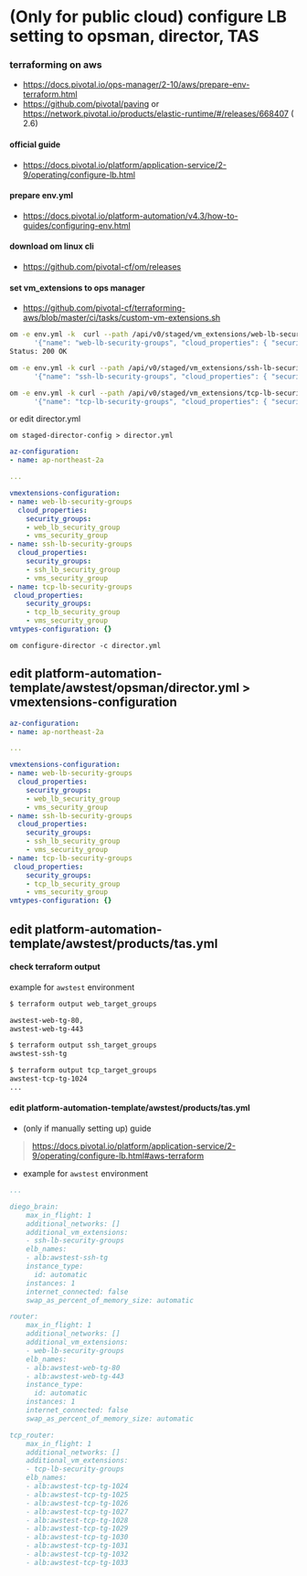 
# (Only for public cloud) configure LB setting to opsman, director, TAS

### terraforming on aws

- https://docs.pivotal.io/ops-manager/2-10/aws/prepare-env-terraform.html
- https://github.com/pivotal/paving or https://network.pivotal.io/products/elastic-runtime/#/releases/668407 ( 2.6)

#### official guide
- https://docs.pivotal.io/platform/application-service/2-9/operating/configure-lb.html
####  prepare env.yml
- https://docs.pivotal.io/platform-automation/v4.3/how-to-guides/configuring-env.html
####  download om linux cli
- https://github.com/pivotal-cf/om/releases
#### set vm_extensions to ops manager
- https://github.com/pivotal-cf/terraforming-aws/blob/master/ci/tasks/custom-vm-extensions.sh
``` bash
om -e env.yml -k  curl --path /api/v0/staged/vm_extensions/web-lb-security-groups -x PUT -d \
      '{"name": "web-lb-security-groups", "cloud_properties": { "security_groups": ["web_lb_security_group", "vms_security_group"] }}'
Status: 200 OK

om -e env.yml -k curl --path /api/v0/staged/vm_extensions/ssh-lb-security-groups -x PUT -d \
      '{"name": "ssh-lb-security-groups", "cloud_properties": { "security_groups": ["ssh_lb_security_group", "vms_security_group"] }}'

om -e env.yml -k curl --path /api/v0/staged/vm_extensions/tcp-lb-security-groups -x PUT -d \
      '{"name": "tcp-lb-security-groups", "cloud_properties": { "security_groups": ["tcp_lb_security_group", "vms_security_group"] }}'
```

or edit director.yml 
```
om staged-director-config > director.yml
```

``` yaml
az-configuration:
- name: ap-northeast-2a

... 

vmextensions-configuration:
- name: web-lb-security-groups
  cloud_properties:
    security_groups:
    - web_lb_security_group
    - vms_security_group
- name: ssh-lb-security-groups
  cloud_properties:
    security_groups:
    - ssh_lb_security_group
    - vms_security_group
- name: tcp-lb-security-groups
 cloud_properties:
    security_groups:
    - tcp_lb_security_group
    - vms_security_group
vmtypes-configuration: {}
```

```
om configure-director -c director.yml

```

##  edit platform-automation-template/awstest/opsman/director.yml > vmextensions-configuration

``` yaml
az-configuration:
- name: ap-northeast-2a

... 

vmextensions-configuration:
- name: web-lb-security-groups
  cloud_properties:
    security_groups:
    - web_lb_security_group
    - vms_security_group
- name: ssh-lb-security-groups
  cloud_properties:
    security_groups:
    - ssh_lb_security_group
    - vms_security_group
- name: tcp-lb-security-groups
 cloud_properties:
    security_groups:
    - tcp_lb_security_group
    - vms_security_group
vmtypes-configuration: {}
```

## edit  platform-automation-template/awstest/products/tas.yml
#### check terraform output 
example for `awstest` environment
``` bash
$ terraform output web_target_groups

awstest-web-tg-80,
awstest-web-tg-443

$ terraform output ssh_target_groups
awstest-ssh-tg

$ terraform output tcp_target_groups
awstest-tcp-tg-1024
...    

```
#### edit platform-automation-template/awstest/products/tas.yml
- (only if manually setting up) guide
> https://docs.pivotal.io/platform/application-service/2-9/operating/configure-lb.html#aws-terraform
- example for `awstest` environment
``` yaml
...

diego_brain:
    max_in_flight: 1
    additional_networks: []
    additional_vm_extensions:
    - ssh-lb-security-groups
    elb_names:
    - alb:awstest-ssh-tg
    instance_type:
      id: automatic
    instances: 1
    internet_connected: false
    swap_as_percent_of_memory_size: automatic

router:
    max_in_flight: 1
    additional_networks: []
    additional_vm_extensions:
    - web-lb-security-groups
    elb_names:
    - alb:awstest-web-tg-80
    - alb:awstest-web-tg-443
    instance_type:
      id: automatic
    instances: 1
    internet_connected: false
    swap_as_percent_of_memory_size: automatic

tcp_router:
    max_in_flight: 1
    additional_networks: []
    additional_vm_extensions: 
    - tcp-lb-security-groups
    elb_names:
    - alb:awstest-tcp-tg-1024
    - alb:awstest-tcp-tg-1025
    - alb:awstest-tcp-tg-1026
    - alb:awstest-tcp-tg-1027
    - alb:awstest-tcp-tg-1028
    - alb:awstest-tcp-tg-1029
    - alb:awstest-tcp-tg-1030
    - alb:awstest-tcp-tg-1031
    - alb:awstest-tcp-tg-1032
    - alb:awstest-tcp-tg-1033
```

